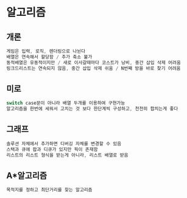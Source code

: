 # 알고리즘

## 개론
```cs
게임은 입력, 로직, 렌더링으로 나뉜다
배열은 연속해서 할당함 / 추가 축소 불가
동적배열은 유동적이지만 / 새로 이사갈때마다 코스트가 낭비, 중간 삽입 삭제 어려움
링크드리스트는 연속되지 않음, 중간 삽입 삭제 쉬움 / N번째 방을 바로 찾기 어려움
```

## 미로
```cs
switch case문이 아니라 배열 두개를 이용하여 구현가능
알고리즘을 한번에 세워서 고치는 것 보다 한단계씩 구성하고, 천천히 합치는게 좋다
```

## 그래프
```cs
솔루션 자체에서 추가하면 디버깅 자체를 변경할 수 있음
스택과 큐에 팝과 디큐가 있지만 픽이 존재함
리스트의 리스트 형식을 받는게 아니라, 리스트 배열로 받음
```
## A*알고리즘
```cs
목적지를 정하고 최단거리를 찾는 알고리즘

```